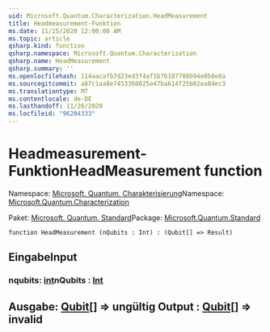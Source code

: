 ```yaml
---
uid: Microsoft.Quantum.Characterization.HeadMeasurement
title: Headmeasurement-Funktion
ms.date: 11/25/2020 12:00:00 AM
ms.topic: article
qsharp.kind: function
qsharp.namespace: Microsoft.Quantum.Characterization
qsharp.name: HeadMeasurement
qsharp.summary: ''
ms.openlocfilehash: 114aacafb7d23ed3f4af1b76187708b94e0b8e8a
ms.sourcegitcommit: a87c1aa8e7453360025e47ba614f25b02ea84ec3
ms.translationtype: MT
ms.contentlocale: de-DE
ms.lasthandoff: 11/26/2020
ms.locfileid: "96204333"
---
```

# <a name="headmeasurement-function"></a><span data-ttu-id="d3dcc-102">Headmeasurement-Funktion</span><span class="sxs-lookup"><span data-stu-id="d3dcc-102">HeadMeasurement function</span></span>

<span data-ttu-id="d3dcc-103">Namespace: [Microsoft. Quantum. Charakterisierung](xref:Microsoft.Quantum.Characterization)</span><span class="sxs-lookup"><span data-stu-id="d3dcc-103">Namespace: [Microsoft.Quantum.Characterization](xref:Microsoft.Quantum.Characterization)</span></span>

<span data-ttu-id="d3dcc-104">Paket: [Microsoft. Quantum. Standard](https://nuget.org/packages/Microsoft.Quantum.Standard)</span><span class="sxs-lookup"><span data-stu-id="d3dcc-104">Package: [Microsoft.Quantum.Standard](https://nuget.org/packages/Microsoft.Quantum.Standard)</span></span>




```qsharp
function HeadMeasurement (nQubits : Int) : (Qubit[] => Result)
```


## <a name="input"></a><span data-ttu-id="d3dcc-105">Eingabe</span><span class="sxs-lookup"><span data-stu-id="d3dcc-105">Input</span></span>

### <a name="nqubits--int"></a><span data-ttu-id="d3dcc-106">nqubits: [int](xref:microsoft.quantum.lang-ref.int)</span><span class="sxs-lookup"><span data-stu-id="d3dcc-106">nQubits : [Int](xref:microsoft.quantum.lang-ref.int)</span></span>





## <a name="output--qubit--__invalidresult__"></a><span data-ttu-id="d3dcc-107">Ausgabe: [Qubit](xref:microsoft.quantum.lang-ref.qubit)[] => __ungültig <Result>__</span><span class="sxs-lookup"><span data-stu-id="d3dcc-107">Output : [Qubit](xref:microsoft.quantum.lang-ref.qubit)[] => __invalid<Result>__</span></span> 

